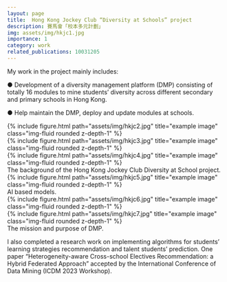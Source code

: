 ```yaml
---
layout: page
title:  Hong Kong Jockey Club “Diversity at Schools” project
description: 賽馬會「校本多元計劃」
img: assets/img/hkjc1.jpg
importance: 1
category: work
related_publications: 10031205
---
```

My work in the project mainly includes:

● Development of a diversity management platform (DMP) consisting of totally 16 modules to mine students’ diversity across different secondary and primary schools in Hong Kong.

● Help maintain the DMP, deploy and update modules at schools.

<div class="row">
    <div class="col-sm mt-3 mt-md-0">
        {% include figure.html path="assets/img/hkjc2.jpg" title="example image" class="img-fluid rounded z-depth-1" %}
    </div>
    <div class="col-sm mt-3 mt-md-0">
        {% include figure.html path="assets/img/hkjc3.jpg" title="example image" class="img-fluid rounded z-depth-1" %}
    </div>
    <div class="col-sm mt-3 mt-md-0">
        {% include figure.html path="assets/img/hkjc4.jpg" title="example image" class="img-fluid rounded z-depth-1" %}
    </div>
</div>
<div class="caption">
    The background of the Hong Kong Jockey Club Diversity at School project.
</div>
<div class="row">
    <div class="col-sm mt-3 mt-md-0">
        {% include figure.html path="assets/img/hkjc5.jpg" title="example image" class="img-fluid rounded z-depth-1" %}
    </div>
</div>
<div class="caption">
    AI based models.
</div>

<div class="row justify-content-sm-center">
    <div class="col-sm-8 mt-3 mt-md-0">
        {% include figure.html path="assets/img/hkjc6.jpg" title="example image" class="img-fluid rounded z-depth-1" %}
    </div>
    <div class="col-sm-4 mt-3 mt-md-0">
        {% include figure.html path="assets/img/hkjc7.jpg" title="example image" class="img-fluid rounded z-depth-1" %}
    </div>
</div>
<div class="caption">
    The mission and purpose of DMP.
</div>

I also completed a research work on implementing algorithms for students’ learning strategies recommendation and talent students’ prediction. One paper “Heterogeneity-aware Cross-school Electives Recommendation: a Hybrid Federated Approach” accepted by the International Conference of Data Mining (ICDM 2023 Workshop).

